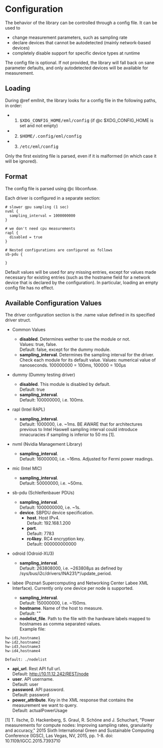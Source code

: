 Configuration
=============
The behavior of the library can be controlled through a config file.
It can be used to

* change measurement parameters, such as sampling rate
* declare devices that cannot be autodetected (mainly network-based devices)
* completely disable support for specific device types at runtime

The config file is optional.  If not provided, the library will fall back on
sane parameter defaults, and only autodetected devices will be available for
measurement.

Loading
-------
During @ref emlInit, the library looks for a config file in the following paths,
in order:

*  1. <tt>$XDG\_CONFIG\_HOME/eml/config</tt>
      (if @c $XDG\_CONFIG\_HOME is set and not empty)
*  2. <tt>$HOME/.config/eml/config</tt>
*  3. <tt>/etc/eml/config</tt>

Only the first existing file is parsed, even if it is malformed (in which case
it will be ignored).

Format
------
The config file is parsed using @c libconfuse.

Each driver is configured in a separate section:
~~~
# slower gpu sampling (1 sec)
nvml {
  sampling_interval = 1000000000
}

# we don't need cpu measurements
rapl {
  disabled = true
}

# Nested configurations are configured as follows
sb-pdu {

}
~~~
Default values will be used for any missing entries, except for values made
necessary for existing entries (such as the hostname field for a network device
that is declared by the configuration). In particular, loading an empty config
file has no effect.

Available Configuration Values
------------------------------
The driver configuration section is the .name value defined in its specified driver struct.

- Common Values
  - **disabled**. Determines wether to use the module or not.<br/>
    Values: true, false.<br/>
    Default: false, except for the dummy module.
  - **sampling_interval**. Determines the sampling interval for the driver. Check each module for its default value.
    Values: numerical value of nanoseconds. 100000000 = 100ms, 100000 = 100μs

- dummy (Dummy testing driver) 
  - **disabled**. This module is disabled by default.<br/>
    Default: true
  - **sampling_interval**.<br/>
    Default: 100000000, i.e. 100ms.

- rapl (Intel RAPL)
  - **sampling_interval**.<br/> 
    Default: 1000000, i.e. ~1ms. BE AWARE that for architectures previous to Intel Haswell sampling interval could 
    introduce innacuracies if sampling is inferior to 50 ms [1].

- nvml (Nvidia Management Library) 
  - **sampling_interval**.<br/> 
    Default: 16000000, i.e. ~16ms. Adjusted for Fermi power readings.

- mic (Intel MIC)
  - **sampling_interval**.<br/> 
    Default: 50000000, i.e. ~50ms. 

- sb-pdu (Schleifenbauer PDUs)
  - **sampling_interval**.<br/> 
    Default: 1000000000, i.e. ~1s.
  - **device**. SBPDU device specification.
    - **host**. Host IPv4.<br/>
    Default: 192.168.1.200
    - **port**.<br/>
    Default: 7783
    - **rc4key**. RC4 encryption key.<br/>
    Default: 000000000000

- odroid (Odroid-XU3)
  - **sampling_interval**.<br/> 
    Default: 263808000, i.e. ~263808μs as defined by /sys/bus/i2c/drivers/INA231/*/update_period.

- labee (Poznań Supercomputing and Networking Center Labee XML Interface). Currently only one device per node is supported.
  - **sampling_interval**.<br/> 
    Default: 150000000, i.e. ~150ms.
  - **hostname**. Name of the host to measure.<br/>
    Default: ""
  - **nodelist_file**. Path to the file with the hardware labels mapped to hostnames as comma separated values.<br/>
    Example file:<br/>
~~~
hw-id1,hostname1
hw-id2,hostname2
hw-id3,hostname3
hw-id4,hostname4
~~~
    Default: ./nodelist
  - **api_url**. Rest API full url.<br/>
    Default: http://10.11.12.242/REST/node
  - **user**. API username.<br/>
    Default: user
  - **password**. API password.<br/>
    Default: password
  - **power_attribute**. Key in the XML response that contains the measurement we want to query.<br/>
    Default: actualPowerUsage


[1] T. Ilsche, D. Hackenberg, S. Graul, R. Schöne and J. Schuchart, "Power measurements for compute nodes: 
Improving sampling rates, granularity and accuracy," 2015 Sixth International Green and Sustainable Computing 
Conference (IGSC), Las Vegas, NV, 2015, pp. 1-8. doi: 10.1109/IGCC.2015.7393710
